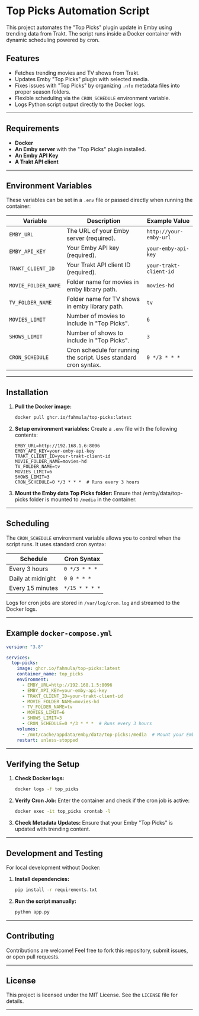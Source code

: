 # Top Picks Automation Script

This project automates the "Top Picks" plugin update in Emby using trending data from Trakt. The script runs inside a Docker container with dynamic scheduling powered by cron.

## Features

- Fetches trending movies and TV shows from Trakt.
- Updates Emby "Top Picks" plugin with selected media.
- Fixes issues with "Top Picks" by organizing `.nfo` metadata files into proper season folders.
- Flexible scheduling via the `CRON_SCHEDULE` environment variable.
- Logs Python script output directly to the Docker logs.

---

## Requirements

- **Docker**
- **An Emby server** with the "Top Picks" plugin installed.
- **An Emby API Key**
- **A Trakt API client**

---

## Environment Variables

These variables can be set in a `.env` file or passed directly when running the container:

| Variable          | Description                                                                | Example Value           |
|--------------------|----------------------------------------------------------------------------|-------------------------|
| `EMBY_URL`        | The URL of your Emby server (required).                                    | `http://your-emby-url`  |
| `EMBY_API_KEY`    | Your Emby API key (required).                                              | `your-emby-api-key`     |
| `TRAKT_CLIENT_ID` | Your Trakt API client ID (required).                                       | `your-trakt-client-id`  |
| `MOVIE_FOLDER_NAME` | Folder name for movies in emby library path.                                  | `movies-hd`             |
| `TV_FOLDER_NAME`  | Folder name for TV shows in emby library path.                                  | `tv`                   |
| `MOVIES_LIMIT`    | Number of movies to include in "Top Picks".                                | `6`                     |
| `SHOWS_LIMIT`     | Number of shows to include in "Top Picks".                                 | `3`                     |
| `CRON_SCHEDULE`   | Cron schedule for running the script. Uses standard cron syntax.           | `0 */3 * * *`           |

---

## Installation

1. **Pull the Docker image:**
   ```bash
   docker pull ghcr.io/fahmula/top-picks:latest
   ```

2. **Setup environment variables:**
   Create a `.env` file with the following contents:
   ```env
   EMBY_URL=http://192.168.1.6:8096
   EMBY_API_KEY=your-emby-api-key
   TRAKT_CLIENT_ID=your-trakt-client-id
   MOVIE_FOLDER_NAME=movies-hd
   TV_FOLDER_NAME=tv
   MOVIES_LIMIT=6
   SHOWS_LIMIT=3
   CRON_SCHEDULE=0 */3 * * *  # Runs every 3 hours
   ```

3. **Mount the Emby data Top Picks folder:**
   Ensure that /emby/data/top-picks folder is mounted to `/media` in the container.

---

## Scheduling

The `CRON_SCHEDULE` environment variable allows you to control when the script runs. It uses standard cron syntax:

| Schedule            | Cron Syntax   |
|---------------------|---------------|
| Every 3 hours       | `0 */3 * * *` |
| Daily at midnight   | `0 0 * * *`   |
| Every 15 minutes    | `*/15 * * * *`|

Logs for cron jobs are stored in `/var/log/cron.log` and streamed to the Docker logs.

---

## Example `docker-compose.yml`

```yaml
version: "3.8"

services:
  top-picks:
    image: ghcr.io/fahmula/top-picks:latest
    container_name: top_picks
    environment:
      - EMBY_URL=http://192.168.1.5:8096
      - EMBY_API_KEY=your-emby-api-key
      - TRAKT_CLIENT_ID=your-trakt-client-id
      - MOVIE_FOLDER_NAME=movies-hd
      - TV_FOLDER_NAME=tv
      - MOVIES_LIMIT=6
      - SHOWS_LIMIT=3
      - CRON_SCHEDULE=0 */3 * * *  # Runs every 3 hours
    volumes:
      - /mnt/cache/appdata/emby/data/top-picks:/media  # Mount your Emby "Top Picks" path to /media
    restart: unless-stopped
```

---

## Verifying the Setup

1. **Check Docker logs:**
   ```bash
   docker logs -f top_picks
   ```

2. **Verify Cron Job:**
   Enter the container and check if the cron job is active:
   ```bash
   docker exec -it top_picks crontab -l
   ```

3. **Check Metadata Updates:**
   Ensure that your Emby "Top Picks" is updated with trending content.

---

## Development and Testing

For local development without Docker:

1. **Install dependencies:**
   ```bash
   pip install -r requirements.txt
   ```

2. **Run the script manually:**
   ```bash
   python app.py
   ```

---

## Contributing

Contributions are welcome! Feel free to fork this repository, submit issues, or open pull requests.

---

## License

This project is licensed under the MIT License. See the `LICENSE` file for details.

---
